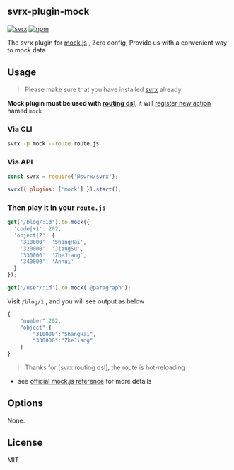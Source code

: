 ## svrx-plugin-mock

[![svrx](https://img.shields.io/badge/svrx-plugin-%23ff69b4?style=flat-square)](https://svrx.io/)
[![npm](https://img.shields.io/npm/v/svrx-plugin-mock.svg?style=flat-square)](https://www.npmjs.com/package/svrx-plugin-mock)

The svrx plugin for [mock.js](http://mockjs.com/examples.html) ,
Zero config, Provide us with a convenient way to mock data

## Usage

> Please make sure that you have installed [svrx](https://svrx.io/) already.

**Mock plugin must be used with [routing dsl](https://docs.svrx.io/zh/guide/route.html)**, it will [register new action](https://docs.svrx.io/en/plugin/contribution.html#-routeractionname-builder) named `mock`

### Via CLI

```bash
svrx -p mock --route route.js
```

### Via API

```js
const svrx = require('@svrx/svrx');

svrx({ plugins: ['mock'] }).start();
```

### Then play it in your `route.js`

```js
get('/blog/:id').to.mock({
  'code|+1': 202,
  'object|2': {
    '310000': 'ShangHai',
    '320000': 'JiangSu',
    '330000': 'ZheJiang',
    '340000': 'Anhui'
  }
});

get('/user/:id').to.mock('@paragraph');
```

Visit `/blog/1` , and you will see output as below

```js
{
    "number":202,
    "object":{
        "310000":"ShangHai",
        "330000":"ZheJiang"
    }
}
```

> Thanks for [svrx routing dsl], the route is hot-reloading

- see [official mock.js reference](http://mockjs.com/examples.html) for more details

## Options

None.

<!-- TODO -->

## License

MIT
